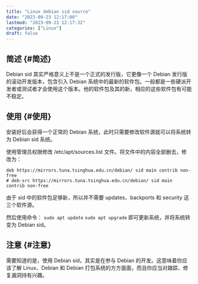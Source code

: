 ```yaml
---
title: "Linux debian sid source"
date: "2023-09-23 12:17:00"
lastmod: "2023-09-23 12:17:32"
categories: ["Linux"]
draft: false
---
```


## 简述 {#简述}

Debian sid 其实严格意义上不是一个正式的发行版，它更像一个 Debian 发行版的滚动开发版本，包含引入 Debian 系统中的最新的软件包。一般都是一些硬派开发者或测试者才会使用这个版本。他的软件包及其的新，相应的这些软件包有可能不稳定。


## 使用 {#使用}

安装好后会获得一个正常的 Debian 系统，此时只需要修改软件源就可以将系统转为 Debian sid 系统。

使用管理员权限修改 /etc/apt/sources.list 文件。将文件中的内容全部删去，修改为：

```shell
deb https://mirrors.tuna.tsinghua.edu.cn/debian/ sid main contrib non-free
# deb-src https://mirrors.tuna.tsinghua.edu.cn/debian/ sid main contrib non-free
```

由于 sid 中的软件包足够新，所以并不需要 updates、backports 和 security 这三个软件源。

然后使用命令： `sudo apt update` `sudo apt upgrade` 即可更新系统，并将系统转变为 Debian sid。


## 注意 {#注意}

需要知道的是，使用 Debian sid，其实是在参与 Debian 的开发。这意味着你应该了解 Linux、Debian 和 Debian 打包系统的方方面面，而且你应当对跟踪、修复漏洞持有兴趣。